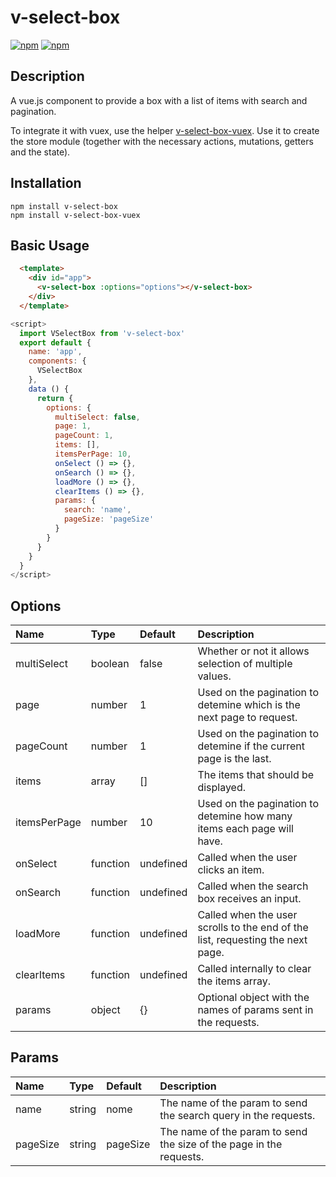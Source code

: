 # v-select-box
[![npm](https://img.shields.io/npm/v/v-select-box.svg)](https://www.npmjs.com/package/v-select-box)
[![npm](https://img.shields.io/npm/dt/v-select-box.svg)](https://www.npmjs.com/package/v-select-box)

Description
-------------------------------------

A vue.js component to provide a box with a list of items with search and pagination.

To integrate it with vuex, use the helper [v-select-box-vuex](https://www.npmjs.com/package/v-select-box-vuex). Use it to create the store module 
(together with the necessary actions, mutations, getters and the state).

Installation
-------------------------------------

    npm install v-select-box
    npm install v-select-box-vuex

Basic Usage
-------------------------------------

```html
  <template>
    <div id="app">
      <v-select-box :options="options"></v-select-box>
    </div>
  </template>
```

```javascript
<script>
  import VSelectBox from 'v-select-box'
  export default {
    name: 'app',
    components: {
      VSelectBox
    },
    data () {
      return {
        options: {
          multiSelect: false,
          page: 1,
          pageCount: 1,
          items: [],
          itemsPerPage: 10,
          onSelect () => {},
          onSearch () => {},
          loadMore () => {},
          clearItems () => {},
          params: {
            search: 'name',
            pageSize: 'pageSize'
          }
        }
      }
    }
  }
</script>
```

Options
-------------------------------------

Name            | Type     | Default   | Description
:-------------- | :------  | :------   | :----------
multiSelect     | boolean  | false     | Whether or not it allows selection of multiple values.
page            | number   | 1         | Used on the pagination to detemine which is the next page to request.
pageCount       | number   | 1         | Used on the pagination to detemine if the current page is the last.
items           | array    | []        | The items that should be displayed.
itemsPerPage    | number   | 10        | Used on the pagination to detemine how many items each page will have.
onSelect        | function | undefined | Called when the user clicks an item.
onSearch        | function | undefined | Called when the search box receives an input.
loadMore        | function | undefined | Called when the user scrolls to the end of the list, requesting the next page.
clearItems      | function | undefined | Called internally to clear the items array.
params          | object   | {}        | Optional object with the names of params sent in the requests.

Params
-------------------------------------

Name            | Type     | Default   | Description
:-------------- | :------  | :------   | :----------
name            | string   | nome      | The name of the param to send the search query in the requests.
pageSize        | string   | pageSize  | The name of the param to send the size of the page in the requests.
